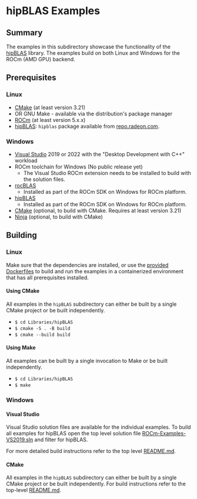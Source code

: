 # hipBLAS Examples

## Summary
The examples in this subdirectory showcase the functionality of the [hipBLAS](https://github.com/ROCmSoftwarePlatform/hipBLAS) library. The examples build on both Linux and Windows for the ROCm (AMD GPU) backend.

## Prerequisites
### Linux
- [CMake](https://cmake.org/download/) (at least version 3.21)
- OR GNU Make - available via the distribution's package manager
- [ROCm](https://docs.amd.com/bundle/ROCm-Installation-Guide-v5.2/page/Overview_of_ROCm_Installation_Methods.html) (at least version 5.x.x)
- [hipBLAS](https://github.com/ROCmSoftwarePlatform/hipBLAS): `hipblas` package available from [repo.radeon.com](https://repo.radeon.com/rocm/).


### Windows
- [Visual Studio](https://visualstudio.microsoft.com/) 2019 or 2022 with the "Desktop Development with C++" workload
- ROCm toolchain for Windows (No public release yet)
  - The Visual Studio ROCm extension needs to be installed to build with the solution files.
- [rocBLAS](https://github.com/ROCmSoftwarePlatform/rocBLAS)
    - Installed as part of the ROCm SDK on Windows for ROCm platform.
- [hipBLAS](https://github.com/ROCmSoftwarePlatform/hipBLAS)
  - Installed as part of the ROCm SDK on Windows for ROCm platform.
- [CMake](https://cmake.org/download/) (optional, to build with CMake. Requires at least version 3.21)
- [Ninja](https://ninja-build.org/) (optional, to build with CMake)

## Building
### Linux
Make sure that the dependencies are installed, or use the [provided Dockerfiles](../../Dockerfiles/) to build and run the examples in a containerized environment that has all prerequisites installed.

#### Using CMake
All examples in the `hipBLAS` subdirectory can either be built by a single CMake project or be built independently.

- `$ cd Libraries/hipBLAS`
- `$ cmake -S . -B build`
- `$ cmake --build build`

#### Using Make
All examples can be built by a single invocation to Make or be built independently.

- `$ cd Libraries/hipBLAS`
- `$ make`

### Windows
#### Visual Studio
Visual Studio solution files are available for the individual examples. To build all examples for hipBLAS open the top level solution file [ROCm-Examples-VS2019.sln](../../ROCm-Examples-VS2019.sln) and filter for hipBLAS.

For more detailed build instructions refer to the top level [README.md](../../README.md#visual-studio).

#### CMake
All examples in the `hipBLAS` subdirectory can either be built by a single CMake project or be built independently. For build instructions refer to the top-level [README.md](../../README.md#cmake-2).
